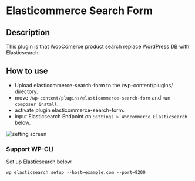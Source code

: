# Elasticommerce Search Form
## Description
This plugin is that WooComerce product search replace WordPress DB with Elasticsearch.

## How to use
- Upload elasticommerce-search-form to the /wp-content/plugins/ directory.
- move `/wp-content/plugins/elasticommerce-search-form` and run `composer install`.
- activate plugin elasticommerce-search-form.
- input Elasticsearch Endpoint on `Settings > Woocommerce Elasticsearch` below.

<img src="https://raw.githubusercontent.com/megumiteam/elasticommerce-search-form/master/screenshot-1.png" title="setting screen"/>

### Support WP-CLI
Set up Elasticsearch below.

    wp elasticsearch setup --host=example.com --port=9200
